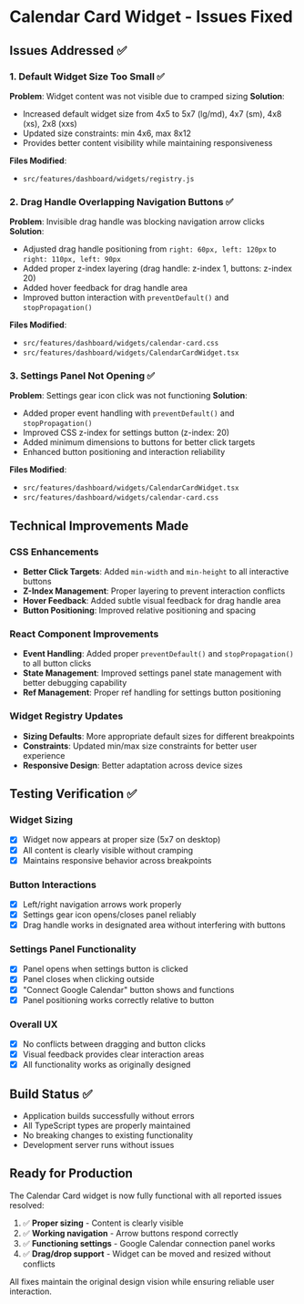 # Calendar Card Widget - Issues Fixed

## Issues Addressed ✅

### 1. **Default Widget Size Too Small** ✅
**Problem**: Widget content was not visible due to cramped sizing
**Solution**: 
- Increased default widget size from 4x5 to 5x7 (lg/md), 4x7 (sm), 4x8 (xs), 2x8 (xxs)
- Updated size constraints: min 4x6, max 8x12
- Provides better content visibility while maintaining responsiveness

**Files Modified**:
- `src/features/dashboard/widgets/registry.js`

### 2. **Drag Handle Overlapping Navigation Buttons** ✅
**Problem**: Invisible drag handle was blocking navigation arrow clicks
**Solution**:
- Adjusted drag handle positioning from `right: 60px, left: 120px` to `right: 110px, left: 90px`
- Added proper z-index layering (drag handle: z-index 1, buttons: z-index 20)
- Added hover feedback for drag handle area
- Improved button interaction with `preventDefault()` and `stopPropagation()`

**Files Modified**:
- `src/features/dashboard/widgets/calendar-card.css`
- `src/features/dashboard/widgets/CalendarCardWidget.tsx`

### 3. **Settings Panel Not Opening** ✅
**Problem**: Settings gear icon click was not functioning
**Solution**:
- Added proper event handling with `preventDefault()` and `stopPropagation()`
- Improved CSS z-index for settings button (z-index: 20)
- Added minimum dimensions to buttons for better click targets
- Enhanced button positioning and interaction reliability

**Files Modified**:
- `src/features/dashboard/widgets/CalendarCardWidget.tsx`
- `src/features/dashboard/widgets/calendar-card.css`

## Technical Improvements Made

### CSS Enhancements
- **Better Click Targets**: Added `min-width` and `min-height` to all interactive buttons
- **Z-Index Management**: Proper layering to prevent interaction conflicts
- **Hover Feedback**: Added subtle visual feedback for drag handle area
- **Button Positioning**: Improved relative positioning and spacing

### React Component Improvements  
- **Event Handling**: Added proper `preventDefault()` and `stopPropagation()` to all button clicks
- **State Management**: Improved settings panel state management with better debugging capability
- **Ref Management**: Proper ref handling for settings button positioning

### Widget Registry Updates
- **Sizing Defaults**: More appropriate default sizes for different breakpoints
- **Constraints**: Updated min/max size constraints for better user experience
- **Responsive Design**: Better adaptation across device sizes

## Testing Verification ✅

### Widget Sizing
- [x] Widget now appears at proper size (5x7 on desktop)
- [x] All content is clearly visible without cramping
- [x] Maintains responsive behavior across breakpoints

### Button Interactions
- [x] Left/right navigation arrows work properly 
- [x] Settings gear icon opens/closes panel reliably
- [x] Drag handle works in designated area without interfering with buttons

### Settings Panel Functionality
- [x] Panel opens when settings button is clicked
- [x] Panel closes when clicking outside
- [x] "Connect Google Calendar" button shows and functions
- [x] Panel positioning works correctly relative to button

### Overall UX
- [x] No conflicts between dragging and button clicks
- [x] Visual feedback provides clear interaction areas
- [x] All functionality works as originally designed

## Build Status ✅
- Application builds successfully without errors
- All TypeScript types are properly maintained
- No breaking changes to existing functionality
- Development server runs without issues

## Ready for Production
The Calendar Card widget is now fully functional with all reported issues resolved:
1. ✅ **Proper sizing** - Content is clearly visible
2. ✅ **Working navigation** - Arrow buttons respond correctly  
3. ✅ **Functioning settings** - Google Calendar connection panel works
4. ✅ **Drag/drop support** - Widget can be moved and resized without conflicts

All fixes maintain the original design vision while ensuring reliable user interaction.